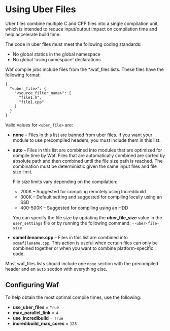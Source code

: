 # Using Uber Files<a name="waf-uber-files"></a>

Uber files combine multiple C and CPP files into a single compilation unit, which is intended to reduce input/output impact on compilation time and help accelerate build time\.

The code in uber files must meet the following coding standards:
+ No global statics in the global namespace
+ No global 'using namespace' declarations

Waf compile jobs include files from the \*\.waf\_files lists\. These files have the following format:

```
{
  "<uber_file>": {
    "<source_filter_name>": [
      "file1.h",
      "file1.cpp"
    ]
  }
}
```

Valid values for `<uber_file>` are:
+ **none** – Files in this list are banned from uber files\. If you want your module to use precompiled headers, you must include them in this list\.
+ **auto** – Files in this list are combined into modules that are optimized for compile time by Waf\. Files that are automatically combined are sorted by absolute path and then combined until the file size path is reached\. The combination must be deterministic given the same input files and file size limit\.

  File size limits vary depending on the compilation:
  + 200K – Suggested for compiling remotely using Incredibuild
  + 300K – Default setting and suggested for compiling locally using an SSD
  + 400\-500K – Suggested for compiling using an HDD

  You can specify the file size by updating the **uber\_file\_size** value in the `user_settings` file or by running the following command: `--uber-file-size`
+ **somefilename\.cpp** – Files in this list are combined into `somefilename.cpp`\. This action is useful when certain files can only be combined together or when you want to combine platform\-specific code\.

Most waf\_files lists should include one `none` section with the precompiled header and an `auto` section with everything else\.

## Configuring Waf<a name="uber-files-configuring-waf"></a>

To help obtain the most optimal compile times, use the following:
+ **use\_uber\_files** = `True`
+ **max\_parallel\_link** = `4`
+ **use\_incredibuild** = `True`
+ **incredibuild\_max\_cores** = `128`